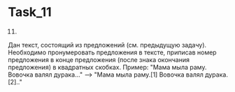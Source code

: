 # Task_11
11.
Дан текст, состоящий из предложений (см. предыдущую задачу). 
Необходимо пронумеровать предложения в тексте, приписав номер предложения в конце предложения (после знака окончания предложения) в квадратных скобках. 
Пример: "Мама мыла раму. Вовочка валял дурака..." –> "Мама мыла раму.[1] Вовочка валял дурака.[2].."
